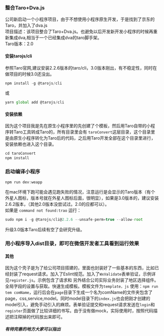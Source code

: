 ### 整合Taro+Dva.js 
公司新启动一个小程序项目，由于不想使用小程序原生开发，于是找到了京东的Taro，并加入了dva.js <br> 
项目描述：该项目整合了Taro+Dva.js。也避免以后开发新开发小程序的时候再重新集成dva,相当于一个已经集成dva的taro脚手架。<br>
Taro版本：2.0

#### 安装tarojs/cli
参照Taro官网,建议安装2.2.6版本的taro/cli，3.0版本刚出，有不稳定性，同时在做项目的时候3.0还没出。<br>
```javascript
npm install -g @tarojs/cli
```
或
```javascript
yarn global add @tarojs/cli
```
#### 安装依赖
因为这个项目我是先在原生小程序里的先创建了个模板，然后用Taro自带的小程序转Taro工具转成Taro的，所有目录里会有 `taroConvert`这层目录，这个目录里是由原生小程序转化为Taro后的代码，之后用Taro开发全部在这个目录里进行，安装依赖也进入这个目录。
```javascript
cd taroConvert
npm install
```
### 启动编译小程序
```javascript
npm run dev:weapp
```
在mac环境下跑可能会遇见跑失败的情况，注意运行是会显示的Taro版本（有个外星人图标，版本号就在外星人图标后面，很明显），如果是3.0版本的，建议安装2.6.2版本，（其他2.0版本没尝试过。2.0的应都可以）。<br>
如果是 `command not found:trao` 运行：
```javascript
sudo npm i -g @tarojs/cli@2.2.6 --unsafe-perm=true --allow-root
```
升级3.0版本Taro后续有空了会研究升级。

### 用小程序导入dist目录，即可在微信开发者工具看到运行效果

#### 其他
因为这个壳子是为了给公司项目搭建的，里面也封装好了一些基本的东西，比如已经封装了request请求。加入了Eslint规范。加入了`WxValidate`表单验证，示例详见`register.js`。示例包含了请求和 另外结合公司实际业务封装了地区选择组件。全局字段的设置与获取。快速生成模板。模板文件为`template，js` 使用：`npm run tem comName`，运行后会在`page`目录下生成一个名为comName的文件夹包含了page，css,service,model。同时model目录下的`index.js`也会把刚才创建的model引入，避免手动引入的麻烦。表单验证提交和request请求发送在`login`和`register`页面做了比较详细的书写。由于没有做mock，实际使用时，按照代码描述把注释掉的代码放出来即可。 

##### 有待完善的地方大家可以指出
